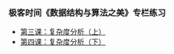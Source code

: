 ### 极客时间《数据结构与算法之美》专栏练习

- [第三课：复杂度分析（上）](complexity/README.md)
- [第四课：复杂度分析（下）](complexity/README.md#第四课复杂度分析下--浅析最好最坏平均均摊时间复杂度)